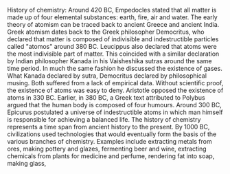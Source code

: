 History of chemistry: Around 420 BC, Empedocles stated that all matter is made up of four elemental substances: earth, fire, air and water. The early theory of atomism can be traced back to ancient Greece and ancient India. Greek atomism dates back to the Greek philosopher Democritus, who declared that matter is composed of indivisible and indestructible particles called "atomos" around 380 BC. Leucippus also declared that atoms were the most indivisible part of matter. This coincided with a similar declaration by Indian philosopher Kanada in his Vaisheshika sutras around the same time period. In much the same fashion he discussed the existence of gases. What Kanada declared by sutra, Democritus declared by philosophical musing. Both suffered from a lack of empirical data. Without scientific proof, the existence of atoms was easy to deny. Aristotle opposed the existence of atoms in 330 BC. Earlier, in 380 BC, a Greek text attributed to Polybus argued that the human body is composed of four humours. Around 300 BC, Epicurus postulated a universe of indestructible atoms in which man himself is responsible for achieving a balanced life. The history of chemistry represents a time span from ancient history to the present. By 1000 BC, civilizations used technologies that would eventually form the basis of the various branches of chemistry. Examples include extracting metals from ores, making pottery and glazes, fermenting beer and wine, extracting chemicals from plants for medicine and perfume, rendering fat into soap, making glass,
